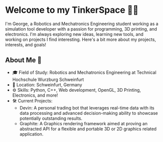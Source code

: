 # Welcome to my TinkerSpace 👋🏻

I'm George, a Robotics and Mechatronics Engineering student working as a simulation tool developer with a passion for programming, 3D printing, and electronics. I'm always exploring new ideas, learning new tools, and working on projects I find interesting. Here's a bit more about my projects, interests, and goals!

## About Me 🌟

- 🎓 Field of Study: Robotics and Mechatronics Engineering at Technical Hochschule Wurzburg Schweinfurt
- 📍 Location: Schweinfurt, Germany
- ⚙️ Skills: Python, C++, Web development, OpenGL, 3D Printing, Electronics, and more!
- 🛠️ Current Projects:
  - Devin: A personal trading bot that leverages real-time data with its data processing and advanced decision-making ability to showcase potentially outstanding results.
  - Graphite: A Graphics rendering framework aimed at proving an abstracted API for a flexible and portable 3D or 2D graphics related application.

<!---
georgegil3902/georgegil3902 is a ✨ special ✨ repository because its `README.md` (this file) appears on your GitHub profile.
You can click the Preview link to take a look at your changes.
--->

